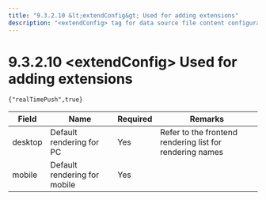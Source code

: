```yaml
---
title: "9.3.2.10 &lt;extendConfig&gt; Used for adding extensions"
description: "<extendConfig> tag for data source file content configuration."
---
```


# 9.3.2.10 &lt;extendConfig&gt; Used for adding extensions

```xml
{"realTimePush",true}
```
| Field   | Name                         | Required | Remarks                                                  |
| ------- | ---------------------------- | -------- | -------------------------------------------------------- |
| desktop | Default rendering for PC     | Yes      | Refer to the frontend rendering list for rendering names |
| mobile  | Default rendering for mobile | Yes      |                                                          |

